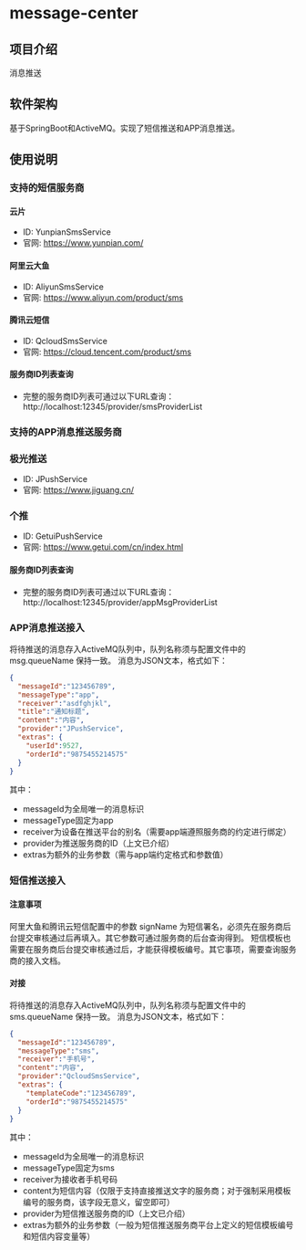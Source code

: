 # message-center

## 项目介绍
消息推送

## 软件架构
基于SpringBoot和ActiveMQ。实现了短信推送和APP消息推送。

## 使用说明
### 支持的短信服务商
#### 云片
- ID: YunpianSmsService
- 官网: https://www.yunpian.com/

#### 阿里云大鱼
- ID: AliyunSmsService
- 官网: https://www.aliyun.com/product/sms

#### 腾讯云短信
- ID: QcloudSmsService
- 官网: https://cloud.tencent.com/product/sms

#### 服务商ID列表查询
- 完整的服务商ID列表可通过以下URL查询： http://localhost:12345/provider/smsProviderList 

### 支持的APP消息推送服务商
### 极光推送
- ID: JPushService
- 官网: https://www.jiguang.cn/

### 个推
- ID: GetuiPushService
- 官网: https://www.getui.com/cn/index.html

#### 服务商ID列表查询
- 完整的服务商ID列表可通过以下URL查询： http://localhost:12345/provider/appMsgProviderList

### APP消息推送接入
将待推送的消息存入ActiveMQ队列中，队列名称须与配置文件中的 msg.queueName 保持一致。
消息为JSON文本，格式如下：
```json
{
  "messageId":"123456789",
  "messageType":"app",
  "receiver":"asdfghjkl",
  "title":"通知标题",
  "content":"内容",
  "provider":"JPushService",
  "extras": {
    "userId":9527,
    "orderId":"9875455214575"
  }
}
```
其中：
- messageId为全局唯一的消息标识
- messageType固定为app
- receiver为设备在推送平台的别名（需要app端遵照服务商的约定进行绑定）
- provider为推送服务商的ID（上文已介绍）
- extras为额外的业务参数（需与app端约定格式和参数值）

### 短信推送接入
#### 注意事项
阿里大鱼和腾讯云短信配置中的参数 signName 为短信署名，必须先在服务商后台提交审核通过后再填入。其它参数可通过服务商的后台查询得到。
短信模板也需要在服务商后台提交审核通过后，才能获得模板编号。其它事项，需要查询服务商的接入文档。

#### 对接
将待推送的消息存入ActiveMQ队列中，队列名称须与配置文件中的 sms.queueName 保持一致。
消息为JSON文本，格式如下：
```json
{
  "messageId":"123456789",
  "messageType":"sms",
  "receiver":"手机号",
  "content":"内容",
  "provider":"QcloudSmsService",
  "extras": {
    "templateCode":"123456789",
    "orderId":"9875455214575"
  }
}
```
其中：
- messageId为全局唯一的消息标识
- messageType固定为sms
- receiver为接收者手机号码
- content为短信内容（仅限于支持直接推送文字的服务商；对于强制采用模板编号的服务商，该字段无意义，留空即可）
- provider为短信推送服务商的ID（上文已介绍）
- extras为额外的业务参数（一般为短信推送服务商平台上定义的短信模板编号和短信内容变量等）
